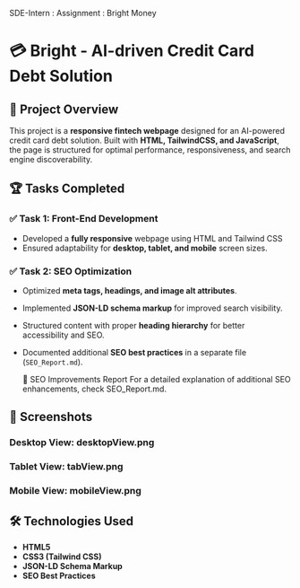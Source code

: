 SDE-Intern : Assignment : Bright Money
# 💳 Bright - AI-driven Credit Card Debt Solution

## 🚀 Project Overview
This project is a **responsive fintech webpage** designed for an AI-powered credit card debt solution. Built with **HTML, TailwindCSS, and JavaScript**, the page is structured for optimal performance, responsiveness, and search engine discoverability.

## 🏆 Tasks Completed
### ✅ Task 1: Front-End Development
- Developed a **fully responsive** webpage using HTML and Tailwind CSS
- Ensured adaptability for **desktop, tablet, and mobile** screen sizes.


### ✅ Task 2: SEO Optimization
- Optimized **meta tags, headings, and image alt attributes**.
- Implemented **JSON-LD schema markup** for improved search visibility.
- Structured content with proper **heading hierarchy** for better accessibility and SEO.
- Documented additional **SEO best practices** in a separate file (`SEO_Report.md`).
  
  📜 SEO Improvements Report
For a detailed explanation of additional SEO enhancements, check SEO_Report.md.

## 📸 Screenshots
### Desktop View: desktopView.png


### Tablet View: tabView.png


### Mobile View: mobileView.png


## 🛠️ Technologies Used
- **HTML5**
- **CSS3 (Tailwind CSS)**
- **JSON-LD Schema Markup**
- **SEO Best Practices**

  


